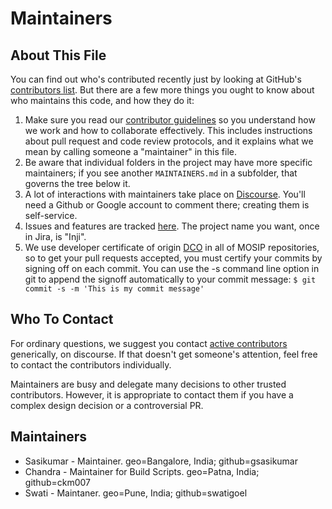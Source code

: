 # Maintainers

## About This File

You can find out who's contributed recently just by looking at GitHub's
[contributors list](../../graphs/contributors). But there are a few more
things you ought to know about who maintains this code, and how they do it:

1. Make sure you read our [contributor guidelines](./CONTRIBUTING.md)
   so you understand how we work and how to collaborate effectively.
   This includes instructions about pull request and code review protocols,
   and it explains what we mean by calling someone a "maintainer" in this
   file.
2. Be aware that individual folders in the project may have more
   specific maintainers; if you see another `MAINTAINERS.md` in a subfolder,
   that governs the tree below it.
3. A lot of interactions with maintainers take place on [Discourse](https://community.mosip.io).
   You'll need a Github or Google account to comment there;
   creating them is self-service.
4. Issues and features are tracked [here](https://mosip.atlassian.net/jira/software/c/projects/INJI/issues/?jql=project%20%3D%20%22INJI%22%20and%20labels%20%3D%20%22BLE%22%20ORDER%20BY%20created%20DESC).
   The project name you want, once in Jira, is "Inji".
5. We use developer certificate of origin [DCO](https://developercertificate.org/) in all of MOSIP repositories,
   so to get your pull requests accepted, you must certify your commits by signing off on each commit.
   You can use the -s command line option in git to append the signoff automatically to your commit message:
   ``` $ git commit -s -m 'This is my commit message' ```

## Who To Contact

For ordinary questions, we suggest you contact [active contributors](../../graphs/contributors)
generically, on discourse. If that doesn't get someone's attention,
feel free to contact the contributors individually.

Maintainers are busy and delegate many decisions to other trusted
contributors. However, it is appropriate to contact them if you have a
complex design decision or a controversial PR.

## Maintainers

* Sasikumar - Maintainer. geo=Bangalore, India; github=gsasikumar
* Chandra - Maintainer for Build Scripts. geo=Patna, India; github=ckm007
* Swati - Maintaner. geo=Pune, India; github=swatigoel
